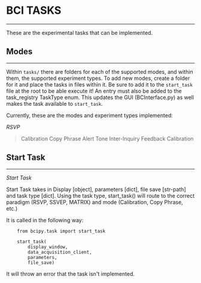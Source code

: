 # BCI TASKS
-----------

These are the experimental tasks that can be implemented.

## Modes
---------
Within `tasks/` there are folders for each of the supported modes, and within them, the supported experiment types. To add new modes, create a folder for it and place the tasks in files within it. Be sure to add it to the `start_task` file at the root to be able execute it! An entry must also be added to the task_registry TaskType
enum. This updates the GUI (BCInterface.py) as well makes the task available to `start_task`.

Currently, these are the modes and experiment types implemented:

*RSVP* 

> Calibration
> Copy Phrase
> Alert Tone
> Inter-Inquiry Feedback Calibration


## Start Task
-------------

*Start Task* 

Start Task takes in Display [object], parameters [dict], file save [str-path] and task type [dict]. Using the
task type, start_task() will route to the correct paradigm (RSVP, SSVEP, MATRIX) and mode (Calibration, Copy Phrase, etc.)

It is called in the following way:


```
	from bcipy.task import start_task

    start_task(
       	display_window,
        data_acquisition_client,
        parameters,
        file_save)

```

It will throw an error that the task isn't implemented.
